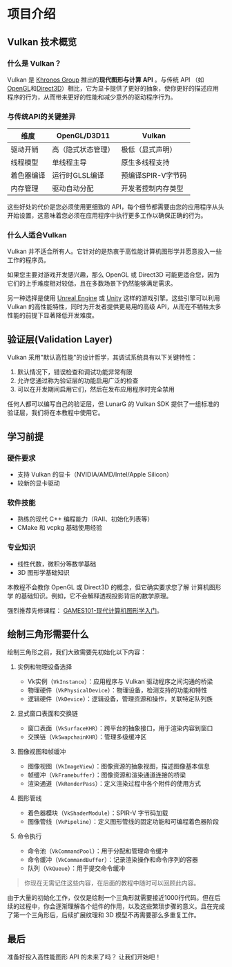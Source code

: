 # 项目介绍

## Vulkan 技术概览

### 什么是 Vulkan？

Vulkan 是 [Khronos Group](https://www.khronos.org/) 推出的**现代图形与计算 API** 。与传统 API （如[OpenGL](https://en.wikipedia.org/wiki/OpenGL)和[Direct3D](https://en.wikipedia.org/wiki/Direct3D)）相比，它为显卡提供了更好的抽象，使你更好的描述应用程序的行为，从而带来更好的性能和减少意外的驱动程序行为。

### 与传统API的关键差异

| 维度            | OpenGL/D3D11          | Vulkan               |
|-----------------|----------------------|----------------------|
| 驱动开销        | 高（隐式状态管理）    | 极低（显式声明）      |
| 线程模型        | 单线程主导            | 原生多线程支持        |
| 着色器编译      | 运行时GLSL编译        | 预编译SPIR-V字节码    |
| 内存管理        | 驱动自动分配          | 开发者控制内存类型    |

这些好处的代价是您必须使用更细致的 API，每个细节都需要由您的应用程序从头开始设置，这意味着您必须在应用程序中执行更多工作以确保正确的行为。

### 什么人适合Vulkan

 Vulkan 并不适合所有人。它针对的是热衷于高性能计算机图形学并愿意投入一些工作的程序员。

如果您主要对游戏开发感兴趣，那么 OpenGL 或 Direct3D 可能更适合您，因为它们的上手难度相对较低，且在多数场景下仍然能够满足需求。

另一种选择是使用 [Unreal Engine](https://en.wikipedia.org/wiki/Unreal_Engine#Unreal_Engine_4) 或 [Unity](https://en.wikipedia.org/wiki/Unity_(game_engine)) 这样的游戏引擎。这些引擎可以利用 Vulkan 的高性能特性，同时为开发者提供更易用的高级 API，从而在不牺牲太多性能的前提下显著降低开发难度。

## 验证层(Validation Layer)
Vulkan 采用"默认高性能"的设计哲学，其调试系统具有以下关键特性：

1. 默认情况下，错误检查和调试功能非常有限
2. 允许您通过称为验证层的功能启用广泛的检查
3. 可以在开发期间启用它们，然后在发布应用程序时完全禁用

任何人都可以编写自己的验证层，但 LunarG 的 Vulkan SDK 提供了一组标准的验证层，我们将在本教程中使用它。


## 学习前提

### 硬件要求
- 支持 Vulkan 的显卡（NVIDIA/AMD/Intel/Apple Silicon）
- 较新的显卡驱动

### 软件技能

- 熟练的现代 C++ 编程能力（RAII、初始化列表等）
- CMake 和 vcpkg 基础使用经验

### 专业知识
- 线性代数，微积分等数学基础
- 3D 图形学基础知识

本教程不会教你 OpenGL 或 Direct3D 的概念，但它确实要求您了解 计算机图形学 的基础知识。例如，它不会解释透视投影背后的数学原理。  

强烈推荐先修课程： [GAMES101-现代计算机图形学入门](https://www.bilibili.com/video/BV1X7411F744)。  

## 绘制三角形需要什么

绘制三角形之前，我们大致需要先初始化以下内容：

1. 实例和物理设备选择
    - Vk实例（`VkInstance`）：应用程序与 Vulkan 驱动程序之间沟通的桥梁
    - 物理硬件（`VkPhysicalDevice`）：物理设备，检测支持的功能和特性
    - 逻辑硬件（`VkDevice`）：逻辑设备，管理资源和操作，关联特定队列族

2. 显式窗口表面和交换链
    - 窗口表面（`VkSurfaceKHR`）：跨平台的抽象接口，用于渲染内容到窗口
    - 交换链（`VkSwapchainKHR`）：管理多级缓冲区

3. 图像视图和帧缓冲
    - 图像视图（`VkImageView`）：图像资源的抽象视图，描述图像基本信息
    - 帧缓冲（`VkFramebuffer`）：图像资源和渲染通道连接的桥梁
    - 渲染通道（`VkRenderPass`）：定义渲染过程中各个附件的使用方式

4. 图形管线
    - 着色器模块（`VkShaderModule`）：SPIR-V 字节码加载
    - 图像管线（`VkPipeline`）：定义图形管线的固定功能和可编程着色器阶段

5. 命令执行
    - 命令池（`VkCommandPool`）：用于分配和管理命令缓冲
    - 命令缓冲（`VkCommandBuffer`）：记录渲染操作和命令序列的容器
    - 队列（`VkQueue`）：用于提交命令缓冲

> 你现在无需记住这些内容，在后面的教程中随时可以回顾此内容。

由于大量的初始化工作，仅仅是绘制一个三角形就需要接近1000行代码。但在后续的过程中，你会逐渐理解各个组件的作用，以及这些繁琐步骤的意义。且在完成了第一个三角形后，后续扩展纹理和 3D 模型不再需要那么多重复工作。


## 最后

准备好投入高性能图形 API 的未来了吗？ 让我们开始吧！
